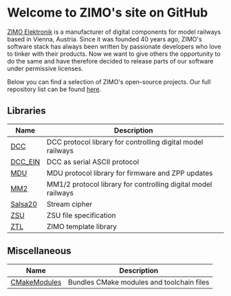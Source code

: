 # Welcome to ZIMO's site on GitHub

[ZIMO Elektronik](http://zimo.at) is a manufacturer of digital components for model railways based in Vienna, Austria. Since it was founded 40 years ago, ZIMO's software stack has always been written by passionate developers who love to tinker with their products. Now we want to give others the opportunity to do the same and have therefore decided to release parts of our software under permissive licenses.

Below you can find a selection of ZIMO's open-source projects. Our full repository list can be found [here](https://github.com/orgs/ZIMO-Elektronik/repositories).

## Libraries
| Name                                                  | Description                                                   |
| ----------------------------------------------------- | ------------------------------------------------------------- |
| [DCC](https://github.com/ZIMO-Elektronik/DCC)         | DCC protocol library for controlling digital model railways   |
| [DCC_EIN](https://github.com/ZIMO-Elektronik/DCC_EIN) | DCC as serial ASCII protocol                                  |
| [MDU](https://github.com/ZIMO-Elektronik/MDU)         | MDU protocol library for firmware and ZPP updates             |
| [MM2](https://github.com/ZIMO-Elektronik/MM2)         | MM1/2 protocol library for controlling digital model railways |
| [Salsa20](https://github.com/ZIMO-Elektronik/Salsa20) | Stream cipher                                                 |
| [ZSU](https://github.com/ZIMO-Elektronik/ZSU)         | ZSU file specification                                        |
| [ZTL](https://github.com/ZIMO-Elektronik/ZTL)         | ZIMO template library                                         |

## Miscellaneous
| Name                                                            | Description                               |
| --------------------------------------------------------------- | ----------------------------------------- |
| [CMakeModules](https://github.com/ZIMO-Elektronik/CMakeModules) | Bundles CMake modules and toolchain files |